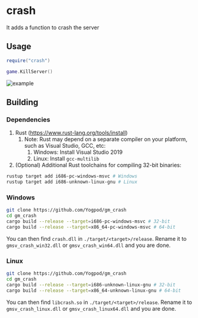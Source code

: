 
# crash
It adds a function to crash the server

## Usage
```lua
require("crash")

game.KillServer()
```
![example](https://i.imgur.com/ipnylmh.png)

## Building
### Dependencies
1) Rust (https://www.rust-lang.org/tools/install)
    1) Note: Rust may depend on a separate compiler on your platform, such as Visual Studio, GCC, etc:
        1) Windows: Install Visual Studio 2019
        2) Linux: Install `gcc-multilib`
2) (Optional) Additional Rust toolchains for compiling 32-bit binaries:
```sh
rustup target add i686-pc-windows-msvc # Windows
rustup target add i686-unknown-linux-gnu # Linux
```

### Windows
```sh
git clone https://github.com/Yogpod/gm_crash
cd gm_crash
cargo build --release --target=i686-pc-windows-msvc # 32-bit
cargo build --release --target=x86_64-pc-windows-msvc # 64-bit
```
You can then find `crash.dll` in `./target/<target>/release`. Rename it to `gmsv_crash_win32.dll` or `gmsv_crash_win64.dll` and you are done.

### Linux
```sh
git clone https://github.com/Yogpod/gm_crash
cd gm_crash
cargo build --release --target=i686-unknown-linux-gnu # 32-bit
cargo build --release --target=x86_64-unknown-linux-gnu # 64-bit
```
You can then find `libcrash.so` in `./target/<target>/release`. Rename it to `gmsv_crash_linux.dll` or `gmsv_crash_linux64.dll` and you are done.